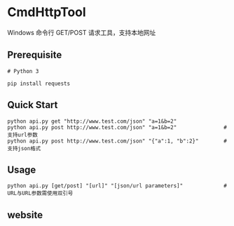 # CmdHttpTool
Windows 命令行 GET/POST 请求工具，支持本地网址

## Prerequisite
```
# Python 3

pip install requests
```

## Quick Start
```
python api.py get "http://www.test.com/json" "a=1&b=2"
python api.py post http://www.test.com/json" "a=1&b=2"               # 支持url参数
python api.py post http://www.test.com/json" "{"a":1, "b":2}"        # 支持json格式
```

## Usage
```
python api.py [get/post] "[url]" "[json/url parameters]"             # URL与URL参数需使用双引号
```

## website
```

```
